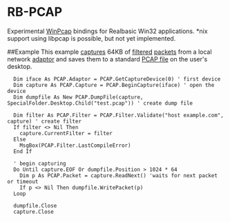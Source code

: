 # RB-PCAP
Experimental [WinPcap](https://www.winpcap.org/) bindings for Realbasic Win32 applications. *nix support using libpcap is possible, but not yet implemented.

##Example
This example [captures](https://github.com/charonn0/RB-PCAP/wiki/PCAP.Capture) 64KB of [filtered](https://github.com/charonn0/RB-PCAP/wiki/PCAP.Filter) [packets](https://github.com/charonn0/RB-PCAP/wiki/PCAP.Packet) from a local network [adaptor](https://github.com/charonn0/RB-PCAP/wiki/PCAP.Adaptor) and saves them to a standard [PCAP file](https://github.com/charonn0/RB-PCAP/wiki/PCAP.DumpFile) on the user's desktop.

```vbnet
  Dim iface As PCAP.Adaptor = PCAP.GetCaptureDevice(0) ' first device
  Dim capture As PCAP.Capture = PCAP.BeginCapture(iface) ' open the device
  Dim dumpfile As New PCAP.DumpFile(capture, SpecialFolder.Desktop.Child("test.pcap")) ' create dump file
  
  Dim filter As PCAP.Filter = PCAP.Filter.Validate("host example.com", capture) ' create filter
  If filter <> Nil Then 
    capture.CurrentFilter = filter 
  Else 
    MsgBox(PCAP.Filter.LastCompileError)
  End If
  
  ' begin capturing
  Do Until capture.EOF Or dumpfile.Position > 1024 * 64
    Dim p As PCAP.Packet = capture.ReadNext() 'waits for next packet or timeout
    If p <> Nil Then dumpfile.WritePacket(p)
  Loop
  
  dumpfile.Close
  capture.Close
```
